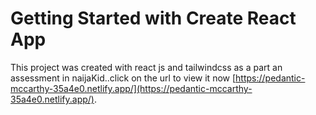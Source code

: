 # Getting Started with Create React App

This project was created with react js and tailwindcss as a part an assessment in naijaKid..click on the url to view it now  [https://pedantic-mccarthy-35a4e0.netlify.app/](https://pedantic-mccarthy-35a4e0.netlify.app/).



